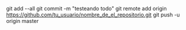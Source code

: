 git add --all
git commit -m "testeando todo"
git remote add origin https://github.com/tu_usuario/nombre_de_el_repositorio.git
git push -u origin master

